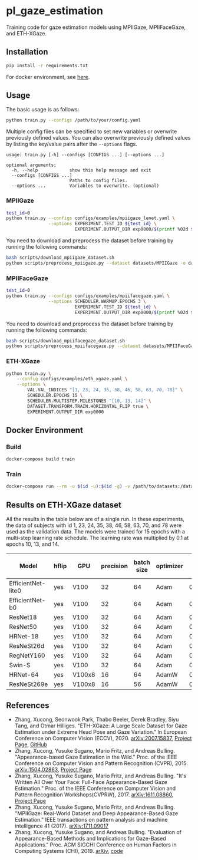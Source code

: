 # pl_gaze_estimation

Training code for gaze estimation models using MPIIGaze, MPIIFaceGaze, and ETH-XGaze.

## Installation

```bash
pip install -r requirements.txt
```

For docker environment, see [here](#docker-environment).

## Usage

The basic usage is as follows:
```bash
python train.py --configs /path/to/your/config.yaml
```

Multiple config files can be specified to set new variables or overwrite previously
defined values.
You can also overwrite previously defined values by listing the key/value
pairs after the `--options` flags.

```
usage: train.py [-h] --configs [CONFIGS ...] [--options ...]

optional arguments:
  -h, --help            show this help message and exit
  --configs [CONFIGS ...]
                        Paths to config files.
  --options ...         Variables to overwrite. (optional)
```

### MPIIGaze

```bash
test_id=0
python train.py --configs configs/examples/mpiigaze_lenet.yaml \
                --options EXPERIMENT.TEST_ID ${test_id} \
                          EXPERIMENT.OUTPUT_DIR exp0000/$(printf %02d ${test_id})
```

You need to download and preprocess the dataset before training by running the following commands:
```bash
bash scripts/download_mpiigaze_dataset.sh
python scripts/preprocess_mpiigaze.py --dataset datasets/MPIIGaze -o datasets/
```

### MPIIFaceGaze

```bash
test_id=0
python train.py --configs configs/examples/mpiifacegaze.yaml \
                --options SCHEDULER.WARMUP.EPOCHS 3 \
                          EXPERIMENT.TEST_ID ${test_id} \
                          EXPERIMENT.OUTPUT_DIR exp0000/$(printf %02d ${test_id})
```

You need to download and preprocess the dataset before training by running the following commands:
```bash
bash scripts/download_mpiifacegaze_dataset.sh
python scripts/preprocess_mpiifacegaze.py --dataset datasets/MPIIFaceGaze_normalized -o datasets/
```

### ETH-XGaze

```bash
python train.py \
    --config configs/examples/eth_xgaze.yaml \
    --options \
        VAL.VAL_INDICES "[1, 23, 24, 35, 38, 46, 58, 63, 70, 78]" \
        SCHEDULER.EPOCHS 15 \
        SCHEDULER.MULTISTEP.MILESTONES "[10, 13, 14]" \
        DATASET.TRANSFORM.TRAIN.HORIZONTAL_FLIP true \
        EXPERIMENT.OUTPUT_DIR exp0000
```

## Docker Environment
### Build
```bash
docker-compose build train
```

### Train
```bash
docker-compose run --rm -u $(id -u):$(id -g) -v /path/to/datasets:/datasets train python train.py --configs /path/to/your/config.yaml
```

## Results on ETH-XGaze dataset

All the results in the table below are of a single run.
In these experiments, the data of subjects with id 1, 23, 24, 35, 38, 46, 58, 63, 70, and 78
were used as the validation data.
The models were trained for 15 epochs with a multi-step learning rate schedule.
The learning rate was multiplied by 0.1 at epochs 10, 13, and 14.

|  Model             | hflip | GPU    | precision | batch size | optimizer | lr     | weight decay | training time | val angle error | val loss |
|--------------------|-------|--------|-----------|------------|-----------|--------|--------------|---------------|-----------------|----------|
| EfficientNet-lite0 | yes   | V100   | 32        | 64         | Adam      | 0.0001 | 0            |      4h42m    | 5.330           | 0.06970  |
| EfficientNet-b0    | yes   | V100   | 32        | 64         | Adam      | 0.0001 | 0            |      5h58m    | 5.139           | 0.06672  |
| ResNet18           | yes   | V100   | 32        | 64         | Adam      | 0.0001 | 0            |      4h04m    | 4.878           | 0.06427  |
| ResNet50           | yes   | V100   | 32        | 64         | Adam      | 0.0001 | 0            |      8h42m    | 4.720           | 0.06087  |
| HRNet-18           | yes   | V100   | 32        | 64         | Adam      | 0.0001 | 0            |     21h56m    | 4.657           | 0.05937  |
| ResNeSt26d         | yes   | V100   | 32        | 64         | Adam      | 0.0001 | 0            |      8h02m    | 4.409           | 0.05678  |
| RegNetY160         | yes   | V100   | 32        | 64         | Adam      | 0.0001 | 0            |   1d05h30m    | 4.377           | 0.05638  |
| Swin-S             | yes   | V100   | 32        | 64         | Adam      | 0.0001 | 0            |   1d00h08m    | 4.318           | 0.05629  |
| HRNet-64           | yes   | V100x8 | 16        | 64         | AdamW     | 0.0008 | 0.05         |      3h11m    | 4.302           | 0.05523  |
| ResNeSt269e        | yes   | V100x8 | 16        | 56         | AdamW     | 0.0008 | 0.05         |      5h31m    | 4.045           | 0.05200  |

## References

- Zhang, Xucong, Seonwook Park, Thabo Beeler, Derek Bradley, Siyu Tang, and Otmar Hilliges. "ETH-XGaze: A Large Scale Dataset for Gaze Estimation under Extreme Head Pose and Gaze Variation." In European Conference on Computer Vision (ECCV), 2020. [arXiv:2007.15837](https://arxiv.org/abs/2007.15837), [Project Page](https://ait.ethz.ch/projects/2020/ETH-XGaze/), [GitHub](https://github.com/xucong-zhang/ETH-XGaze)
- Zhang, Xucong, Yusuke Sugano, Mario Fritz, and Andreas Bulling. "Appearance-based Gaze Estimation in the Wild." Proc. of the IEEE Conference on Computer Vision and Pattern Recognition (CVPR), 2015. [arXiv:1504.02863](https://arxiv.org/abs/1504.02863), [Project Page](https://www.mpi-inf.mpg.de/departments/computer-vision-and-multimodal-computing/research/gaze-based-human-computer-interaction/appearance-based-gaze-estimation-in-the-wild/)
- Zhang, Xucong, Yusuke Sugano, Mario Fritz, and Andreas Bulling. "It's Written All Over Your Face: Full-Face Appearance-Based Gaze Estimation." Proc. of the IEEE Conference on Computer Vision and Pattern Recognition Workshops(CVPRW), 2017. [arXiv:1611.08860](https://arxiv.org/abs/1611.08860), [Project Page](https://www.mpi-inf.mpg.de/departments/computer-vision-and-machine-learning/research/gaze-based-human-computer-interaction/its-written-all-over-your-face-full-face-appearance-based-gaze-estimation/)
- Zhang, Xucong, Yusuke Sugano, Mario Fritz, and Andreas Bulling. "MPIIGaze: Real-World Dataset and Deep Appearance-Based Gaze Estimation." IEEE transactions on pattern analysis and machine intelligence 41 (2017). [arXiv:1711.09017](https://arxiv.org/abs/1711.09017)
- Zhang, Xucong, Yusuke Sugano, and Andreas Bulling. "Evaluation of Appearance-Based Methods and Implications for Gaze-Based Applications." Proc. ACM SIGCHI Conference on Human Factors in Computing Systems (CHI), 2019. [arXiv](https://arxiv.org/abs/1901.10906), [code](https://git.hcics.simtech.uni-stuttgart.de/public-projects/opengaze)
